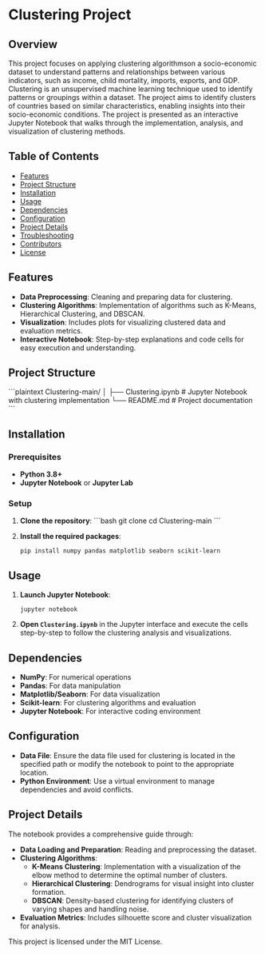 
# Clustering Project

## Overview

This project focuses on applying clustering algorithmson a socio-economic dataset to understand patterns and relationships between various indicators, such as income, child mortality, imports, exports, and GDP. Clustering is an unsupervised machine learning technique used to identify patterns or groupings within a dataset. The project aims to identify clusters of countries based on similar characteristics, enabling insights into their socio-economic conditions. The project is presented as an interactive Jupyter Notebook that walks through the implementation, analysis, and visualization of clustering methods.

## Table of Contents

- [Features](#features)
- [Project Structure](#project-structure)
- [Installation](#installation)
- [Usage](#usage)
- [Dependencies](#dependencies)
- [Configuration](#configuration)
- [Project Details](#project-details)
- [Troubleshooting](#troubleshooting)
- [Contributors](#contributors)
- [License](#license)

## Features

- **Data Preprocessing**: Cleaning and preparing data for clustering.
- **Clustering Algorithms**: Implementation of algorithms such as K-Means, Hierarchical Clustering, and DBSCAN.
- **Visualization**: Includes plots for visualizing clustered data and evaluation metrics.
- **Interactive Notebook**: Step-by-step explanations and code cells for easy execution and understanding.

## Project Structure

\`\`\`plaintext
Clustering-main/
│
├── Clustering.ipynb                        # Jupyter Notebook with clustering implementation
└── README.md                                # Project documentation
\`\`\`

## Installation

### Prerequisites
- **Python 3.8+**
- **Jupyter Notebook** or **Jupyter Lab**

### Setup

1. **Clone the repository**:
   \`\`\`bash
   git clone <repository-url>
   cd Clustering-main
   \`\`\`

2. **Install the required packages**:
   ```
   pip install numpy pandas matplotlib seaborn scikit-learn
   ```

## Usage

1. **Launch Jupyter Notebook**:
   ```
   jupyter notebook
   ```

2. **Open `Clustering.ipynb`** in the Jupyter interface and execute the cells step-by-step to follow the clustering analysis and visualizations.

## Dependencies

- **NumPy**: For numerical operations
- **Pandas**: For data manipulation
- **Matplotlib/Seaborn**: For data visualization
- **Scikit-learn**: For clustering algorithms and evaluation
- **Jupyter Notebook**: For interactive coding environment

## Configuration

- **Data File**: Ensure the data file used for clustering is located in the specified path or modify the notebook to point to the appropriate location.
- **Python Environment**: Use a virtual environment to manage dependencies and avoid conflicts.

## Project Details

The notebook provides a comprehensive guide through:

- **Data Loading and Preparation**: Reading and preprocessing the dataset.
- **Clustering Algorithms**:
  - **K-Means Clustering**: Implementation with a visualization of the elbow method to determine the optimal number of clusters.
  - **Hierarchical Clustering**: Dendrograms for visual insight into cluster formation.
  - **DBSCAN**: Density-based clustering for identifying clusters of varying shapes and handling noise.
- **Evaluation Metrics**: Includes silhouette score and cluster visualization for analysis.


This project is licensed under the MIT License.
